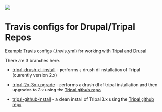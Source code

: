 [<img src ="https://travis-ci.org/isumoc/drupal_tripal_travis_setup.svg?branch=master">](https://travis-ci.org/isumoc/drupal_tripal_travis_setup)

# Travis configs for Drupal/Tripal Repos

Example [Travis](https://travis-ci.org) configs (.travis.yml) for working with [Tripal](https://tripal.info) and [Drupal](https://drupal.org )

There are 3 branches here.

* [tripal-drush-dl-install](https://github.com/isumoc/drupal_tripal_travis_setup/tree/tripal-drush-dl-install) - performs a drush dl installation of Tripal (currently version 2.x)

* [tripal-2x-3x-upgrade](https://github.com/isumoc/drupal_tripal_travis_setup/tree/tripal-2x-3x-upgrade) - performs a drush dl of tripal installation and then upgrades to 3.x using the [Tripal github repo](https://github.com/tripal/tripal)


* [tripal-github-install](https://github.com/isumoc/drupal_tripal_travis_setup/tree/tripal-github-install) - a clean install of Tripal 3.x using the [Tripal github repo](https://github.com/tripal/tripal)

